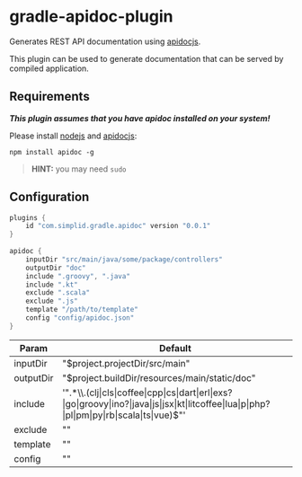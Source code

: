 gradle-apidoc-plugin
====================

Generates REST API documentation using [apidocjs](http://apidocjs.com/).

This plugin can be used to generate documentation that can be served by 
compiled application.

Requirements
------------

**_This plugin assumes that you have apidoc installed on your system!_**


Please install [nodejs](https://nodejs.org/en/download/) and [apidocjs](http://apidocjs.com/):

`npm install apidoc -g`

> **HINT:** you may need `sudo`

Configuration
-------------

```groovy
plugins {
    id "com.simplid.gradle.apidoc" version "0.0.1"
}
 
apidoc {
    inputDir "src/main/java/some/package/controllers"
    outputDir "doc"
    include ".groovy", ".java"
    include ".kt"
    exclude ".scala"
    exclude ".js"
    template "/path/to/template"
    config "config/apidoc.json"
}
```

| Param     | Default |
| --------- | ------- |
| inputDir  | "$project.projectDir/src/main" |
| outputDir | "$project.buildDir/resources/main/static/doc" |
| include   | '".*\\\\.(clj\|cls\|coffee\|cpp\|cs\|dart\|erl\|exs?\|go\|groovy\|ino?\|java\|js\|jsx\|kt\|litcoffee\|lua\|p\|php?\|pl\|pm\|py\|rb\|scala\|ts\|vue)$"' |
| exclude   | "" |
| template  | "" |
| config    | "" |
